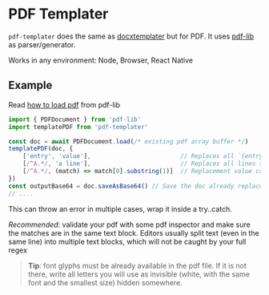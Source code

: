 # PDF Templater

`pdf-templater` does the same as [docxtemplater](https://github.com/open-xml-templating/docxtemplater/) but for PDF. It uses [pdf-lib](https://github.com/Hopding/pdf-lib) as parser/generator.

Works in any environment: Node, Browser, React Native

## Example

Read [how to load pdf](https://github.com/Hopding/pdf-lib#modify-document) from pdf-lib

```JavaScript
import { PDFDocument } from 'pdf-lib'
import templatePDF from 'pdf-templater'

const doc = await PDFDocument.load(/* existing pdf array buffer */)
templatePDF(doc, {
    ['entry', 'value'],                         // Replaces all `{entry}` matches to `value`
    [/^A.*/, 'a line'],                         // Replaces all lines starting with A to `a line`
    [/^A.*/, (match) => match[0].substring(1)]  // Replacement value can be a function that receives each match
})
const outputBase64 = doc.saveAsBase64() // Save the doc already replacement
// ....
```

This can throw an error in multiple cases, wrap it inside a try..catch.

_Recommended_: validate your pdf with some pdf inspector and make sure the matches are in the same text block. Editors usually split text (even in the same line) into multiple text blocks, which will not be caught by your full regex


> **Tip**: font glyphs must be already available in the pdf file. If it is not there, write all letters you will use as invisible (white, with the same font and the smallest size) hidden somewhere.
